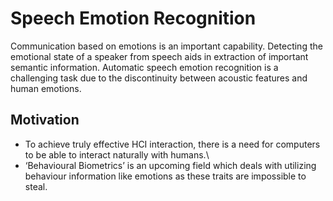 # Speech Emotion Recognition
Communication based on emotions is an important capability. Detecting the emotional state of a speaker from speech aids in extraction of important semantic information. Automatic speech emotion recognition is a challenging task due to the
discontinuity between acoustic features and human emotions.

## Motivation
- To achieve truly effective HCI interaction, there is a need for computers to be able to interact naturally with humans.\
- ‘Behavioural Biometrics’ is an upcoming field which deals with utilizing behaviour information like emotions as these traits are impossible to steal.
